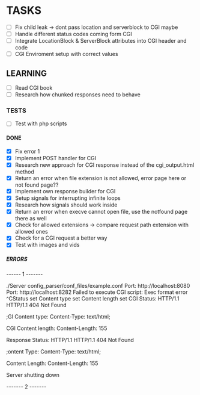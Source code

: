 # TASKS
- [ ] Fix child leak -> dont pass location and serverblock to CGI maybe
- [ ] Handle different status codes coming form CGI
- [ ] Integrate LocationBlock & ServerBlock attributes into CGI header and code
- [ ] CGI Enviroment setup with correct values

## LEARNING

- [ ] Read CGI book
- [ ] Research how chunked responses need to behave

### TESTS

- [ ] Test with php scripts

#### DONE

- [x] Fix error 1
- [x] Implement POST handler for CGI
- [x] Research new approach for CGI response instead of the cgi_output.html method
- [x] Return an error when file extension is not allowed, error page here or not found page??
- [x] Implement own response builder for CGI
- [x] Setup signals for interrupting infinite loops
- [x] Research how signals should work inside
- [x] Return an error when execve cannot open file, use the notfound page there as well
- [x] Check for allowed extensions -> compare request path extension with allowed ones
- [x] Check for a CGI request a better way
- [x] Test with images and vids

##### ERRORS

------    1    -------


./Server config_parser/conf_files/example.conf
Port: http://localhost:8080
Port: http://localhost:8282
Failed to execute CGI script: Exec format error
^CStatus set
Content type set
Content length set
CGI Status: HTTP/1.1 HTTP/1.1 404 Not Found

;GI Content type: Content-Type: text/html;

CGI Content length: Content-Length: 155

Response Status: HTTP/1.1 HTTP/1.1 404 Not Found

;ontent Type: Content-Type: text/html;

Content Length: Content-Length: 155

Server shutting down


-------    2    -------